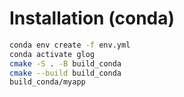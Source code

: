 # Installation (conda)

```bash
conda env create -f env.yml
conda activate glog
cmake -S . -B build_conda
cmake --build build_conda
build_conda/myapp
```
